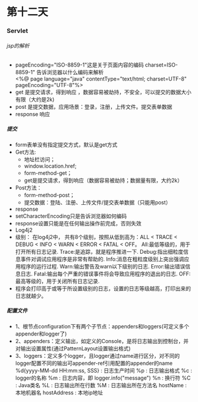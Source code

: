 # 第十二天
### Servlet
###### jsp的解析
-    pageEncoding="ISO-8859-1"这是关于页面内容的编码        charset=ISO-8859-1" 告诉浏览器以什么编码来解析  
    <%@ page language="java" contentType="text/html; charset=UTF-8"
        pageEncoding="UTF-8"%>
- get 是提交请求，得到响应 ，数据容易被劫持，不安全，可以提交的数据大小有限（大约是2k)
- post 是提交数据，应用场景：登录，注册，上传文件。提交表单数据
- response 响应
##### 提交
- form表单没有指定提交方式，默认是get方式
- Get方法:
    - 地址栏访问；
    -  window.location.href;
    -  form-method-get；
    -  get是提交请求，得到响应（数据容易被劫持；数据量有限，大约2k）
- Post方法：
   - form-method-post；
   - 提交数据：登陆、注册、上传文件/提交表单数据（只能用post）
-  response
  - setCharacterEncoding只是告诉浏览器如何编码
  - response设置只能是在任何输出操作前完成，否则失效
- Log4j2
- 级别： 在log4j2中， 共有8个级别，按照从低到高为：ALL < TRACE < DEBUG < INFO < WARN < ERROR < FATAL < OFF。
      All:最低等级的，用于打开所有日志记录.
      Trace:是追踪，就是程序推进一下.
      Debug:指出细粒度信息事件对调试应用程序是非常有帮助的.
      Info:消息在粗粒度级别上突出强调应用程序的运行过程.
      Warn:输出警告及warn以下级别的日志.
      Error:输出错误信息日志.
      Fatal:输出每个严重的错误事件将会导致应用程序的退出的日志.
      OFF:最高等级的，用于关闭所有日志记录.
- 程序会打印高于或等于所设置级别的日志，设置的日志等级越高，打印出来的日志就越少。

##### 配置文件
- 1、根节点configuration下有两个子节点：appenders和loggers(可定义多个appender和logger了)
- 2、appenders：定义输出，如定义的Console，是将日志输出到控制台，并对输出设置属性(通过PatternLayout设置输出格式)
- 3、loggers：定义多个logger，且logger通过name进行区分，对不同的logger配置不同的输出可appender-ref引用配置的appender的name
%d{yyyy-MM-dd HH:mm:ss, SSS} : 日志生产时间
      %p : 日志输出格式
      %c : logger的名称
      %m : 日志内容，即 logger.info("message")
      %n : 换行符
      %C : Java类名
      %L : 日志输出所在行数
      %M : 日志输出所在方法名
      hostName : 本地机器名
      hostAddress : 本地ip地址
    
